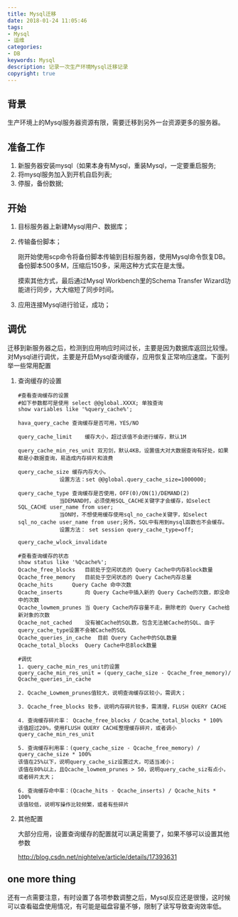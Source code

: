 ```yaml
---
title: Mysql迁移
date: 2018-01-24 11:05:46
tags: 
- Mysql
- 运维
categories: 
- DB
keywords: Mysql
description: 记录一次生产环境Mysql迁移记录
copyright: true
---
```


## 背景

​	生产环境上的Mysql服务器资源有限，需要迁移到另外一台资源更多的服务器。

## 准备工作

1. 新服务器安装mysql（如果本身有Mysql，重装Mysql，一定要重启服务;
2. 将mysql服务加入到开机自启列表;
3. 停服，备份数据;

## 开始

1. 目标服务器上新建Mysql用户、数据库；

2. 传输备份脚本；

   刚开始使用scp命令将备份脚本传输到目标服务器，使用Mysql命令恢复DB。备份脚本500多M，压缩后150多，采用这种方式实在是太慢。

   摸索其他方式，最后通过Mysql Workbench里的Schema Transfer Wizard功能进行同步，大大缩短了同步时间。

3. 应用连接Mysql进行验证，成功；

## 调优

​	迁移到新服务器之后，检测到应用响应时间过长，主要是因为数据库返回比较慢。对Mysql进行调优，主要是开启Mysql查询缓存，应用恢复正常响应速度。下面列举一些常用配置

1. 查询缓存的设置

   ```mysql
   #查看查询缓存的设置
   #如下参数都可是使用 select @@global.XXXX; 单独查询
   show variables like '%query_cache%';

   hava_query_cache	查询缓存是否可用，YES/NO

   query_cache_limit	缓存大小，超过该值不会进行缓存，默认1M

   query_cache_min_res_unit 双刃剑，默认4KB，设置值大对大数据查询有好处，如果都是小数据查询，易造成内存碎片和浪费

   query_cache_size	缓存内存大小。
   				设置方法：set @@global.query_cache_size=1000000;
   				
   query_cache_type	查询缓存是否使用，OFF(0)/ON(1)/DEMAND(2)
   				当DEMAND时，必须使用SQL_CACHE关键字才会缓存，如select SQL_CACHE user_name from user;
   				当ON时，不想使用缓存使用sql_no_cache关键字，如select sql_no_cache user_name from user;另外，SQL中有用到mysql函数也不会缓存。
   				设置方法： set session query_cache_type=off;
   				
   query_cache_wlock_invalidate	

   #查看查询缓存的状态
   show status like '%Qcache%';
   Qcache_free_blocks	目前处于空闲状态的 Query Cache中内存Block数量
   Qcache_free_memory	目前处于空闲状态的 Query Cache内存总量
   Qcache_hits		Query Cache 命中次数
   Qcache_inserts		向 Query Cache中插入新的 Query Cache的次数，即没命中的次数
   Qcache_lowmem_prunes	当 Query Cache内存容量不走，删除老的 Query Cache给新对象的次数
   Qcache_not_cached	没有被Cache的SQL数，包含无法被Cache的SQL、由于query_cache_type设置不会被Cache的SQL
   Qcache_queries_in_cache	目前 Query Cache中的SQL数量
   Qcache_total_blocks	Query Cache中总Block数量

   #调优
   1. query_cache_min_res_unit的设置
   query_cache_min_res_unit = (query_cache_size - Qcache_free_memory)/ Qcache_queries_in_cache

   2. Qcache_Lowmem_prunes值较大，说明查询缓存区较小，需调大；

   3. Qcache_free_blocks 较多，说明内存碎片较多，需清理，FLUSH QUERY CACHE

   4. 查询缓存碎片率： Qcache_free_blocks / Qcache_total_blocks * 100%
   该值超过20%，使用FLUSH QUERY CACHE整理缓存碎片，或者调小query_cache_min_res_unit

   5. 查询缓存利用率：(query_cache_size - Qcache_free_memory) / query_cache_size * 100%
   该值在25%以下，说明query_cache_siz设置过大，可适当减小；
   该值在80%以上，且Qcache_lowmem_prunes > 50，说明query_cache_siz有点小，或者碎片太大；

   6. 查询缓存命中率：(Qcache_hits - Qcache_inserts) / Qcache_hits * 100%
   该值较低，说明写操作比较频繁，或者有些碎片
   ```

   

2. 其他配置

   大部分应用，设置查询缓存的配置就可以满足需要了，如果不够可以设置其他参数

   http://blog.csdn.net/nightelve/article/details/17393631

## one more thing

还有一点需要注意，有时设置了各项参数调整之后，Mysql反应还是很慢，这时候可以查看磁盘使用情况，有可能是磁盘容量不够，限制了读写导致查询效率低。
